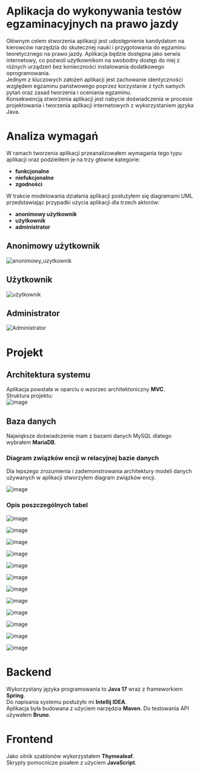 # Aplikacja do wykonywania testów egzaminacyjnych na prawo jazdy

Głównym celem stworzenia aplikacji jest udostępnienie kandydatom na kierowców narzędzia do skutecznej nauki i przygotowania do egzaminu teoretycznego na prawo jazdy.
Aplikacja będzie dostępna jako serwis internetowy, co pozwoli użytkownikom na swobodny dostęp do niej z różnych urządzeń bez konieczności instalowania dodatkowego oprogramowania.<br>
Jednym z kluczowych założeń aplikacji jest zachowanie identyczności względem egzaminu państwowego poprzez korzystanie z tych samych pytań oraz zasad tworzenia i oceniania egzaminu.<br>
Konsekwencją stworzenia aplikacji jest nabycie doświadczenia w procesie projektowania i tworzenia aplikacji internetowych z wykorzystaniem języka Java.

# Analiza wymagań
W ramach tworzenia aplikacji przeanalizowałem wymagania tego typu aplikacji oraz podzieliłem je na trzy główne kategorie:
- **funkcjonalne**
- **niefukcjonalne**
- **zgodności**

W trakcie modelowania działania aplikacji posłużyłem się diagramami UML przedstawiając przypadki użycia aplikacji dla trzech aktorów:
- **anonimowy użytkownik**
- **użytkownik**
- **administrator**

## Anonimowy użytkownik
![anonimowy_uzytkownik](https://github.com/user-attachments/assets/87b7e392-728f-4f94-a311-8493d50563ac)

## Użytkownik
![użytkownik](https://github.com/user-attachments/assets/bef311c8-23c5-4c96-afc2-15b6af07d99a)

## Administrator
![Administrator](https://github.com/user-attachments/assets/6ea694f1-17c6-4dd9-8097-38f0c43ae30e)

# Projekt

## Architektura systemu

Aplikacja powstała w oparciu o wzorzec architektoniczny **MVC**.<br>
Struktura projektu:<br>
![image](https://github.com/user-attachments/assets/ca6acaca-1a44-456c-bb17-7a98ecf820e6)



## Baza danych

Największe doświadczenie mam z bazami danych MySQL dlatego wybrałem **MariaDB**.

### Diagram związków encji w relacyjnej bazie danych

Dla lepszego zrozumienia i zademonstrowania architektury modeli danych używanych w aplikacji stworzyłem diagram związków encji.

![image](https://github.com/user-attachments/assets/a3318296-cbbd-4fab-9ca0-2239bb991f8c)

### Opis poszczególnych tabel

![image](https://github.com/user-attachments/assets/82461480-c6c2-46cb-b960-a867f22082e4)

![image](https://github.com/user-attachments/assets/822ff5fe-4bce-4fa1-852e-a95aa613b845)

![image](https://github.com/user-attachments/assets/c5177438-a957-44bc-91d2-a7279fa90452)

![image](https://github.com/user-attachments/assets/c82b626f-8f01-4785-922c-8e41067550e4)

![image](https://github.com/user-attachments/assets/17eab800-3c14-461e-b26c-2b24a7c7eea4)

![image](https://github.com/user-attachments/assets/b16e2185-d784-44e6-8aff-43e7946dd333)

![image](https://github.com/user-attachments/assets/ebabe6ed-a426-42d3-8446-7468bc89270e)

![image](https://github.com/user-attachments/assets/8300fa37-df3a-45f4-9f3f-c23eb9f5d18c)

![image](https://github.com/user-attachments/assets/37245bb1-4e85-4d4b-8eae-541c7f7dfcac)

![image](https://github.com/user-attachments/assets/abeaecd8-cf20-4c51-9628-db2ecec49dcc)

![image](https://github.com/user-attachments/assets/dc8ae893-05fe-408a-8c22-4047b3662ff2)

![image](https://github.com/user-attachments/assets/c6c6d2b7-b33c-4c39-a338-4decea7fcd15)

# Backend

Wykorzystany języka programowania to **Java 17** wraz z frameworkiem **Spring**.<br>
Do napisania systemu posłużyło mi **Intellij IDEA**.<br>
Aplikacja była budowana z użyciem narzędzia **Maven**.
Do testowania API używałem **Bruno**.

# Frontend

Jako silnik szablonów wykorzystałem **Thymealeaf**.<br>
Skrypty pomocnicze pisałem z użyciem **JavaScript**.
